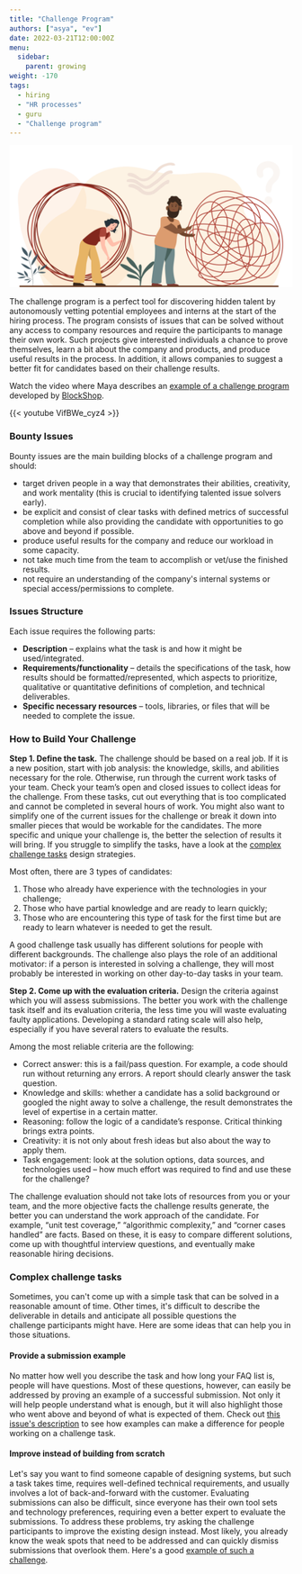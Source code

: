 ```yaml
---
title: "Challenge Program"
authors: ["asya", "ev"]
date: 2022-03-21T12:00:00Z
menu:
  sidebar:
    parent: growing
weight: -170
tags:
  - hiring
  - "HR processes"
  - guru
  - "Challenge program"
---
```


![Challenge](/img/growing/challenge.png)

The challenge program is a perfect tool for discovering hidden talent by autonomously vetting potential employees and interns at the start of the hiring process. The program consists of issues that can be solved without any access to company resources and require the participants to manage their own work. Such projects give interested individuals a chance to prove themselves, learn a bit about the company and products, and produce useful results in the process. In addition, it allows companies to suggest a better fit for candidates based on their challenge results.

Watch the video where Maya describes an [example of a challenge program](https://link.hygge.work/challenge-program) developed by [BlockShop](https://link.hygge.work/blockshop).

{{< youtube VifBWe_cyz4 >}}

### Bounty Issues

Bounty issues are the main building blocks of a challenge program and should:

- target driven people in a way that demonstrates their abilities, creativity, and work mentality (this is crucial to identifying talented issue solvers early).
- be explicit and consist of clear tasks with defined metrics of successful completion while also providing the candidate with opportunities to go above and beyond if possible.
- produce useful results for the company and reduce our workload in some capacity.
- not take much time from the team to accomplish or vet/use the finished results.
- not require an understanding of the company's internal systems or special access/permissions to complete.

### Issues Structure

Each issue requires the following parts:

- **Description** – explains what the task is and how it might be used/integrated.
- **Requirements/functionality** – details the specifications of the task, how results should be formatted/represented, which aspects to prioritize, qualitative or quantitative definitions of completion, and technical deliverables.
- **Specific necessary resources** – tools, libraries, or files that will be needed to complete the issue.

### How to Build Your Challenge

**Step 1. Define the task.**
The challenge should be based on a real job. If it is a new position, start with job analysis: the knowledge, skills, and abilities necessary for the role. Otherwise, run through the current work tasks of your team. Check your team’s open and closed issues to collect ideas for the challenge. From these tasks, cut out everything that is too complicated and cannot be completed in several hours of work. You might also want to simplify one of the current issues for the challenge or break it down into smaller pieces that would be workable for the candidates. The more specific and unique your challenge is, the better the selection of results it will bring. If you struggle to simplify the tasks, have a look at the [complex challenge tasks](https://hygge.work/growing/challenge-program/#complex-challenge-tasks) design strategies.

Most often, there are 3 types of candidates:

1. Those who already have experience with the technologies in your challenge;
1. Those who have partial knowledge and are ready to learn quickly;
1. Those who are encountering this type of task for the first time but are ready to learn whatever is needed to get the result.

A good challenge task usually has different solutions for people with different backgrounds. The challenge also plays the role of an additional motivator: if a person is interested in solving a challenge, they will most probably be interested in working on other day-to-day tasks in your team.

**Step 2. Come up with the evaluation criteria.**
Design the criteria against which you will assess submissions. The better you work with the challenge task itself and its evaluation criteria, the less time you will waste evaluating faulty applications. Developing a standard rating scale will also help, especially if you have several raters to evaluate the results.

Among the most reliable criteria are the following:

- Correct answer: this is a fail/pass question. For example, a code should run without returning any errors. A report should clearly answer the task question.
- Knowledge and skills: whether a candidate has a solid background or googled the night away to solve a challenge, the result demonstrates the level of expertise in a certain matter.
- Reasoning: follow the logic of a candidate’s response. Critical thinking brings extra points.
- Creativity: it is not only about fresh ideas but also about the way to apply them.
- Task engagement: look at the solution options, data sources, and technologies used – how much effort was required to find and use these for the challenge?

The challenge evaluation should not take lots of resources from you or your team, and the more objective facts the challenge results generate, the better you can understand the work approach of the candidate. For example, “unit test coverage,” “algorithmic complexity,” and “corner cases handled” are facts. Based on these, it is easy to compare different solutions, come up with thoughtful interview questions, and eventually make reasonable hiring decisions.

### Complex challenge tasks

Sometimes, you can't come up with a simple task that can be solved in a reasonable amount of time. Other times, it's difficult to describe the deliverable in details and anticipate all possible questions the challenge participants might have. Here are some ideas that can help you in those situations.

#### Provide a submission example

No matter how well you describe the task and how long your FAQ list is, people will have questions. Most of these questions, however, can easily be addressed by proving an example of a successful submission. Not only it will help people understand what is enough, but it will also highlight those who went above and beyond of what is expected of them. Check out [this issue's description](https://github.com/1712n/dn-institute/issues/248) to see how examples can make a difference for people working on a challenge task.

#### Improve instead of building from scratch

Let's say you want to find someone capable of designing systems, but such a task takes time, requires well-defined technical requirements, and usually involves a lot of back-and-forward with the customer. Evaluating submissions can also be difficult, since everyone has their own tool sets and technology preferences, requiring even a better expert to evaluate the submissions. To address these problems, try asking the challenge participants to improve the existing design instead. Most likely, you already know the weak spots that need to be addressed and can quickly dismiss submissions that overlook them. Here's a good [example of such a challenge](https://github.com/1712n/dn-institute/issues/238).
